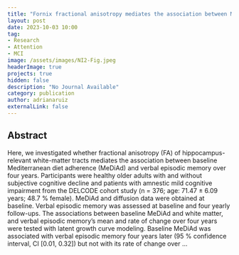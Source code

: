 ```yaml
---
title: "Fornix fractional anisotropy mediates the association between Mediterranean diet adherence and memory four years later in older adults without dementia"
layout: post
date: 2023-10-03 10:00
tag: 
- Research
- Attention
- MCI
image: /assets/images/NI2-Fig.jpeg
headerImage: true
projects: true
hidden: false
description: "No Journal Available"
category: publication
author: adrianaruiz
externalLink: false
---
```


## Abstract
Here, we investigated whether fractional anisotropy (FA) of hippocampus-relevant white-matter tracts mediates the association between baseline Mediterranean diet adherence (MeDiAd) and verbal episodic memory over four years. Participants were healthy older adults with and without subjective cognitive decline and patients with amnestic mild cognitive impairment from the DELCODE cohort study (n = 376; age: 71.47 ± 6.09 years; 48.7 % female). MeDiAd and diffusion data were obtained at baseline. Verbal episodic memory was assessed at baseline and four yearly follow-ups. The associations between baseline MeDiAd and white matter, and verbal episodic memory’s mean and rate of change over four years were tested with latent growth curve modeling. Baseline MeDiAd was associated with verbal episodic memory four years later (95 % confidence interval, CI [0.01, 0.32]) but not with its rate of change over …
